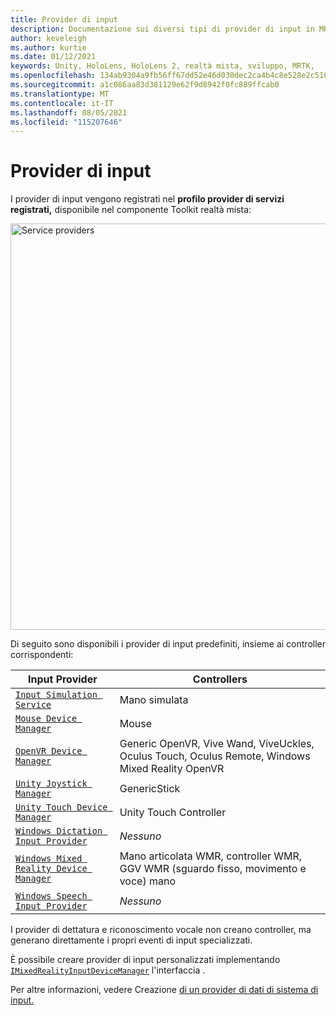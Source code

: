 ```yaml
---
title: Provider di input
description: Documentazione sui diversi tipi di provider di input in MRTK
author: keveleigh
ms.author: kurtie
ms.date: 01/12/2021
keywords: Unity, HoloLens, HoloLens 2, realtà mista, sviluppo, MRTK,
ms.openlocfilehash: 134ab9304a9fb56ff67dd52e46d030dec2ca4b4c8e528e2c51046fc60c1918f7
ms.sourcegitcommit: a1c086aa83d381129e62f9d8942f0fc889ffcab0
ms.translationtype: MT
ms.contentlocale: it-IT
ms.lasthandoff: 08/05/2021
ms.locfileid: "115207646"
---
```

# <a name="input-providers"></a>Provider di input

I provider di input vengono registrati nel **profilo provider di servizi registrati,** disponibile nel componente Toolkit realtà mista:

<img src="../images/input/RegisteredServiceProviders.PNG" width="650px" style="display:block;" alt="Service providers">

Di seguito sono disponibili i provider di input predefiniti, insieme ai controller corrispondenti:

| Input Provider | Controllers |
| --- | --- |
| [`Input Simulation Service`](xref:Microsoft.MixedReality.Toolkit.Input.InputSimulationService) | Mano simulata |
| [`Mouse Device Manager`](xref:Microsoft.MixedReality.Toolkit.Input.UnityInput.MouseDeviceManager) | Mouse  |
| [`OpenVR Device Manager`](xref:Microsoft.MixedReality.Toolkit.OpenVR.Input.OpenVRDeviceManager) | Generic OpenVR, Vive Wand, ViveUckles, Oculus Touch, Oculus Remote, Windows Mixed Reality OpenVR  |
| [`Unity Joystick Manager`](xref:Microsoft.MixedReality.Toolkit.Input.UnityInput.UnityJoystickManager) | GenericStick  |
| [`Unity Touch Device Manager`](xref:Microsoft.MixedReality.Toolkit.Input.UnityInput.UnityTouchDeviceManager) | Unity Touch Controller  |
| [`Windows Dictation Input Provider`](xref:Microsoft.MixedReality.Toolkit.Windows.Input.WindowsDictationInputProvider) | *Nessuno*  |
| [`Windows Mixed Reality Device Manager`](xref:Microsoft.MixedReality.Toolkit.WindowsMixedReality.Input.WindowsMixedRealityDeviceManager) | Mano articolata WMR, controller WMR, GGV WMR (sguardo fisso, movimento e voce) mano |
| [`Windows Speech Input Provider`](xref:Microsoft.MixedReality.Toolkit.Windows.Input.WindowsSpeechInputProvider) | *Nessuno* |

I provider di dettatura e riconoscimento vocale non creano controller, ma generano direttamente i propri eventi di input specializzati.

È possibile creare provider di input personalizzati implementando [`IMixedRealityInputDeviceManager`](xref:Microsoft.MixedReality.Toolkit.Input.IMixedRealityInputDeviceManager) l'interfaccia .

Per altre informazioni, vedere Creazione [di un provider di dati di sistema di input.](create-data-provider.md)
